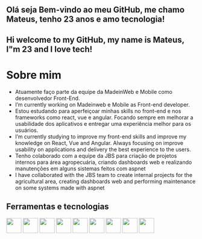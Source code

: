 ## Olá seja Bem-vindo ao meu GitHub, me chamo Mateus, tenho 23 anos e amo tecnologia! 
## Hi welcome to my GitHub, my name is Mateus, I"m 23 and I love tech!

# Sobre mim
- Atuamente faço parte da equipe da MadeinWeb e Mobile como desenvolvedor Front-End.
- I’m currently working on Madeinweb e Mobile as Front-end developer.
- Estou estudando para aperfeiçoar minhas skills no front-end e nos frameworks como react, vue e angular. Focando sempre em melhorar a usabilidade dos aplicativos e entregar uma experiência melhor para os usuários.
-  I’m currently studying to improve my front-end skills and improve my knowledge on React, Vue and Angular. Always focusing on improve usability on applications and delivery the best experience to the users.
-  Tenho colaborado com a equipe da JBS para criação de projetos internos para área agropecuária, criando dashboards web e realizando manutenções em alguns sistemas feitos com aspnet
-  I have collaborated with the JBS team to create internal projects for the agricultural area, creating dashboards web and performing maintenance on some systems made with aspnet

## Ferramentas e tecnologias
<div> 
<img src="https://cdn.jsdelivr.net/gh/devicons/devicon/icons/javascript/javascript-original.svg" width="40" height="40"/>
<img src="https://cdn.jsdelivr.net/gh/devicons/devicon/icons/react/react-original-wordmark.svg" width="40" height="40"/>
<img src="https://cdn.jsdelivr.net/gh/devicons/devicon/icons/vuejs/vuejs-original-wordmark.svg" width="40" height="40"/>
<img src="https://cdn.jsdelivr.net/gh/devicons/devicon/icons/html5/html5-original.svg" width="40" height="40"/>
<img src="https://cdn.jsdelivr.net/gh/devicons/devicon/icons/css3/css3-original.svg" width="40" height="40"/>
<img src="https://cdn.jsdelivr.net/gh/devicons/devicon/icons/tailwindcss/tailwindcss-original-wordmark.svg" width="40" height="40"/>
<img src="https://cdn.jsdelivr.net/gh/devicons/devicon/icons/redux/redux-original.svg" width="40" height="40"/>
<img src="https://cdn.jsdelivr.net/gh/devicons/devicon/icons/git/git-original.svg" width="40" height="40"/>
<img src="https://cdn.jsdelivr.net/gh/devicons/devicon/icons/github/github-original.svg" width="40" height="40"/>
</div>
                                                
          
